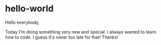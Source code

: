 # hello-world

Hello everybody,

Today I'm doing something very new and special. I always wanted to learn how to code.
I guess it's never too late for that! Thanks!
